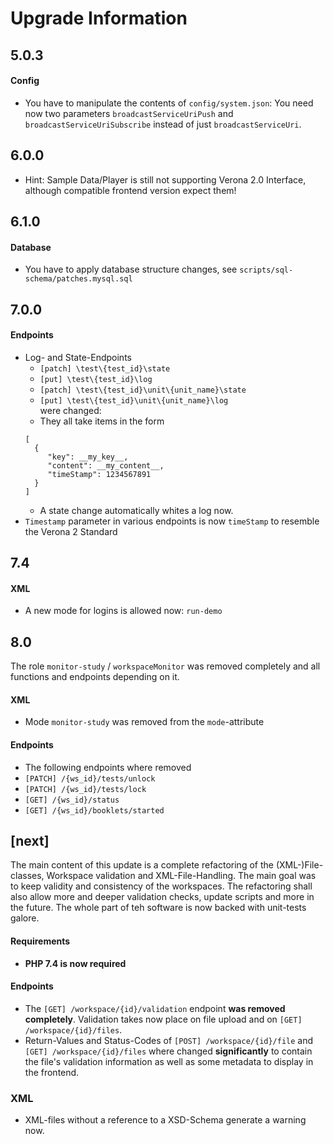 # Upgrade Information
## 5.0.3
#### Config
* You have to manipulate the contents of `config/system.json`: You need now two parameters
  `broadcastServiceUriPush` and `broadcastServiceUriSubscribe` instead of just `broadcastServiceUri`.
## 6.0.0
* Hint: Sample Data/Player is still not supporting Verona 2.0 Interface,
although compatible frontend version expect them!   
## 6.1.0
#### Database
* You have to apply database structure changes, 
see `scripts/sql-schema/patches.mysql.sql`
## 7.0.0
#### Endpoints
* Log- and State-Endpoints 
  * `[patch] \test\{test_id}\state`
  * `[put] \test\{test_id}\log`
  * `[patch] \test\{test_id}\unit\{unit_name}\state`
  * `[put] \test\{test_id}\unit\{unit_name}\log`  
  were changed:
  * They all take items in the form
  ```
  [
    {
       "key": __my_key__,
       "content": __my_content__,
       "timeStamp": 1234567891
    }
  ]
  ```
  * A state change automatically whites a log now.
* `Timestamp` parameter in various endpoints is now `timeStamp` to resemble the Verona 2 Standard
## 7.4
#### XML
* A new mode for logins is allowed now: `run-demo`
## 8.0
The role `monitor-study` / `workspaceMonitor` was removed completely and all functions and endpoints depending on it.
#### XML
* Mode `monitor-study` was removed from the `mode`-attribute
#### Endpoints
* The following endpoints where removed
* `[PATCH] /{ws_id}/tests/unlock`
* `[PATCH] /{ws_id}/tests/lock`
* `[GET] /{ws_id}/status`
* `[GET] /{ws_id}/booklets/started`
## [next]
The main content of this update is a complete refactoring of the (XML-)File-classes,
Workspace validation and XML-File-Handling. The main goal was to keep validity and
consistency of the workspaces. The refactoring shall also allow more and deeper validation
checks, update scripts and more in the future. The whole part of teh software is now backed
with unit-tests galore.
#### Requirements
* **PHP 7.4 is now required**
#### Endpoints
* The `[GET] /workspace/{id}/validation` endpoint **was removed completely**.
  Validation takes now place on file upload and on `[GET] /workspace/{id}/files`.
* Return-Values and Status-Codes of `[POST] /workspace/{id}/file`
  and `[GET] /workspace/{id}/files` where changed **significantly** to contain the
  file's validation information as well as some metadata to display in the frontend.
### XML
* XML-files without a reference to a XSD-Schema generate a warning now.

